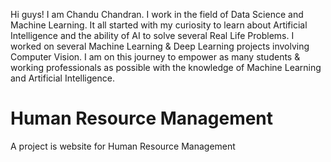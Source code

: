 Hi guys! I am Chandu Chandran. 
I work in the field of Data Science and Machine Learning. 
It all started with my curiosity to learn about Artificial Intelligence and the ability of AI to solve several Real Life Problems. 
I worked on several Machine Learning & Deep Learning projects involving Computer Vision. 
I am on this journey to empower as many students & working professionals as possible with the knowledge of Machine Learning and Artificial Intelligence.


# Human Resource Management
A project is website for Human Resource Management
